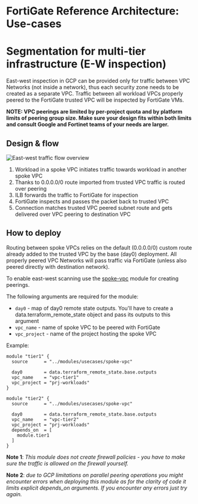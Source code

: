 # FortiGate Reference Architecture: Use-cases
# Segmentation for multi-tier infrastructure (E-W inspection)

East-west inspection in GCP can be provided only for traffic between VPC Networks (not inside a network), thus each security zone needs to be created as a separate VPC. Traffic between all workload VPCs properly peered to the FortiGate trusted VPC will be inspected by FortiGate VMs.

**NOTE: VPC peerings are limited by per-project quota and by platform limits of peering group size. Make sure your design fits within both limits and consult Google and Fortinet teams of your needs are larger.**

## Design & flow
![East-west traffic flow overview](https://lucid.app/publicSegments/view/dce9b998-146c-461f-afdd-0184cba2bb21/image.png)
1. Workload in a spoke VPC initiates traffic towards workload in another spoke VPC
2. Thanks to 0.0.0.0/0 route imported from trusted VPC traffic is routed over peering
3. ILB forwards the traffic to FortiGate for inspection
4. FortiGate inspects and passes the packet back to trusted VPC
5. Connection matches trusted VPC peered subnet route and gets delivered over VPC peering to destination VPC

## How to deploy
Routing between spoke VPCs relies on the default (0.0.0.0/0) custom route already added to the trusted VPC by the base (day0) deployment. All properly peered VPC Networks will pass traffic via FortiGate (unless also peered directly with destination network).

To enable east-west scanning use the [spoke-vpc](modules/usecases/spoke-vpc) module for creating peerings.

The following arguments are required for the module:
- `day0` - map of day0 remote state outputs. You'll have to create a data.terraform_remote_state object and pass its outputs to this argument
- `vpc_name` - name of spoke VPC to be peered with FortiGate
- `vpc_project` - name of the project hosting the spoke VPC

Example:
```
module "tier1" {
  source      = "../modules/usecases/spoke-vpc"

  day0        = data.terraform_remote_state.base.outputs
  vpc_name    = "vpc-tier1"
  vpc_project = "prj-workloads"
}

module "tier2" {
  source      = "../modules/usecases/spoke-vpc"

  day0        = data.terraform_remote_state.base.outputs
  vpc_name    = "vpc-tier2"
  vpc_project = "prj-workloads"
  depends_on  = [
    module.tier1
  ]
}
```

**Note 1**: *This module does not create firewall policies - you have to make sure the traffic is allowed on the firewall yourself.*

**Note 2**: *due to GCP limitations on parallel peering operations you might encounter errors when deploying this module as for the clarity of code it limits explicit depends_on arguments. If you encounter any errors just try again.*
